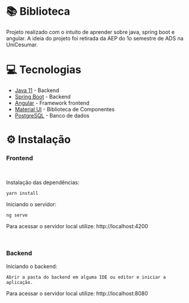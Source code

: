 # 📚 Biblioteca
Projeto realizado com o intuito de aprender sobre java, spring boot e angular. A ideia do projeto foi retirada da AEP do 1o semestre de ADS na UniCesumar.

# 💻 Tecnologias

- [Java 11](https://jdk.java.net/) - Backend
- [Spring Boot](https://spring.io/projects/spring-boot) - Backend
- [Angular](https://angular.io/) - Framework frontend
- [Material UI](https://material.angular.io/) - Biblioteca de Componentes
- [PostgreSQL](https://www.postgresql.org/) - Banco de dados

# ⚙️ Instalação
### Frontend

<br>

Instalação das dependências:
```
yarn install
```

Iniciando o servidor:
```
ng serve
```
Para acessar o servidor local utilize: http://localhost:4200 

<br>

### Backend

Iniciando o backend:
```
Abrir a pasta do backend em alguma IDE ou editor e iniciar a aplicação.
```

Para acessar o servidor local utilize: http://localhost:8080
